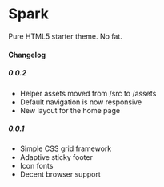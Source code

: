 Spark
=====

Pure HTML5 starter theme. No fat.

#### Changelog

##### 0.0.2
- Helper assets moved from /src to /assets
- Default navigation is now responsive
- New layout for the home page

##### 0.0.1
- Simple CSS grid framework
- Adaptive sticky footer
- Icon fonts
- Decent browser support



